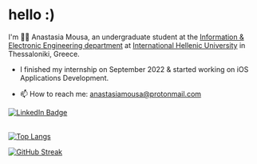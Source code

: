 <h1>
  hello :)
</h1>

I'm 👩‍💻 Anastasia Mousa, an undergraduate student at the [Information & Electronic Engineering department](https://www.iee.ihu.gr/en/) at [International Hellenic University](https://www.ihu.gr/) in Thessaloniki, Greece.

- I finished my internship on September 2022 & started working on iOS Applications Development.

- 📫 How to reach me: anastasiamousa@protonmail.com
<div id="badges">
  <a href="https://www.linkedin.com/in/anastasia-mousa">
    <img src="https://img.shields.io/badge/LinkedIn-blue?style=for-the-badge&logo=linkedin&logoColor=white" alt="LinkedIn Badge"/>
  </a>
 <br>
 <br>
  
[![Top Langs](https://github-readme-stats.vercel.app/api/top-langs/?username=anastasiamousa&layout=compact)](https://github.com/anastasiamousa/github-readme-stats)
  
[![GitHub Streak](http://github-readme-streak-stats.herokuapp.com?user=anastasiamousa&theme=dark&background=000000)](https://git.io/streak-stats)


<!--
**anastasiamousa/anastasiamousa** is a ✨ _special_ ✨ repository because its `README.md` (this file) appears on your GitHub profile.
![Ana's GitHub stats](https://github-readme-stats.vercel.app/api?username=anastasiamousa&show_icons=true&theme=tokyonight)

Here are some ideas to get you started:

- 🔭 I’m currently working on ...
- 🌱 I’m currently learning ...
- 👯 I’m looking to collaborate on ...
- 🤔 I’m looking for help with ...
- 💬 Ask me about ...
- 📫 How to reach me: ...
- 😄 Pronouns: ...
- ⚡ Fun fact: ...
-->
